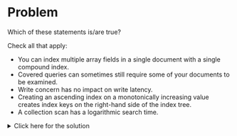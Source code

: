# Problem
Which of these statements is/are true?

Check all that apply:
 - You can index multiple array fields in a single document with a single compound index.
 - Covered queries can sometimes still require some of your documents to be examined.
 - Write concern has no impact on write latency.
 - Creating an ascending index on a monotonically increasing value creates index keys on the right-hand side of the index tree.
 - A collection scan has a logarithmic search time.

<details>
  <summary>Click here for the solution</summary>
  - Creating an ascending index on a monotonically increasing value creates index keys on the right-hand side of the index tree.
</details>